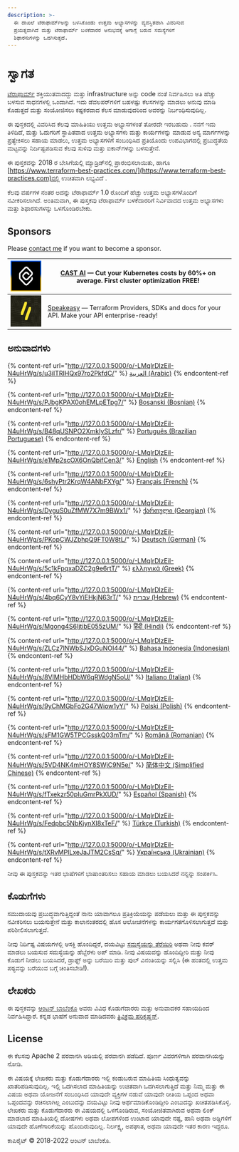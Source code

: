 ```yaml
---
description: >-
  ಈ ದಾಖಲೆ ಟೆರಾಫಾರ್ಮ್ಅನ್ನು ಬಳಸಿಕೊಂಡು ಉತ್ತಮ ಅಭ್ಯಾಸಗಳನ್ನು ವ್ಯವಸ್ಥಿತವಾಗಿ ವಿವರಿಸುವ
  ಪ್ರಯತ್ನವಾಗಿದೆ ಮತ್ತು ಟೆರಾಫಾರ್ಮ್ ಬಳಕೆದಾರರ ಅನುಭವಕ್ಕೆ ಆಗಾಗ್ಗೆ ಬರುವ ಸಮಸ್ಯೆಗಳಿಗೆ
  ಶಿಫಾರಸುಗಳನ್ನು ಒದಗಿಸುತ್ತದೆ.
---
```


# ಸ್ವಾಗತ

[ಟೆರಾಫಾರ್ಮ್](https://www.terraform.io/) ಶಕ್ತಿಯುತವಾದದ್ದು ಮತ್ತು infrastructure ಅನ್ನು code ನಂತೆ ನಿರ್ವಹಿಸಲು ಅತಿ ಹೆಚ್ಚು ಬಳಸುವ ಸಾಧನಗಳಲ್ಲಿ ಒಂದಾಗಿದೆ. ಇದು ಡೆವಲಪರ್‌ಗಳಿಗೆ ಬಹಳಷ್ಟು ಕೆಲಸಗಳನ್ನು ಮಾಡಲು ಅನುವು ಮಾಡಿ ಕೊಡುತ್ತದೆ ಮತ್ತು ಸಂಯೋಜಿಸಲು ಕಷ್ಟಕರವಾದ ಕೆಲಸ ಮಾಡುವುದರಿಂದ ಅವರನ್ನು ನಿರ್ಬಂಧಿಸುವುದಿಲ್ಲ.

ಈ ಪುಸ್ತಕದಲ್ಲಿ ವಿವರಿಸಿದ ಕೆಲವು ಮಾಹಿತಿಯು ಉತ್ತಮ ಅಭ್ಯಾಸಗಳಂತೆ ತೋರದೇ ಇರಬಹುದು . ನನಗೆ ಇದು ತಿಳಿದಿದೆ, ಮತ್ತು ಓದುಗರಿಗೆ ಸ್ಥಾಪಿತವಾದ ಉತ್ತಮ ಅಭ್ಯಾಸಗಳು ಮತ್ತು ಕಾರ್ಯಗಳನ್ನು ಮಾಡುವ ಅನ್ಯ ಮಾರ್ಗಗಳನ್ನು ಪ್ರತ್ಯೇಕಿಸಲು ಸಹಾಯ ಮಾಡಲು, ಉತ್ತಮ ಅಭ್ಯಾಸಗಳಿಗೆ ಸಂಬಂಧಿಸಿದ ಪ್ರತಿಯೊಂದು ಉಪವಿಭಾಗದಲ್ಲಿ ಪ್ರಬುದ್ಧತೆಯ ಮಟ್ಟವನ್ನು ನಿರ್ದಿಷ್ಟಪಡಿಸುವ ಕೆಲವು ಸುಳಿವು ಮತ್ತು ಐಕಾನ್‌ಗಳನ್ನು ಬಳಸುತ್ತೇನೆ.

ಈ ಪುಸ್ತಕವನ್ನು 2018 ರ ಬೇಸಿಗೆಯಲ್ಲಿ ಮ್ಯಾಡ್ರಿಡ್‌ನಲ್ಲಿ ಪ್ರಾರಂಭಿಸಲಾಯಿತು, ಹಾಗೂ [https://www.terraform-best-practices.com/](https://www.terraform-best-practices.com)ನಲ್ಲಿ ಉಚಿತವಾಗಿ ಲಭ್ಯವಿದೆ .

ಕೆಲವು ವರ್ಷಗಳ ನಂತರ ಅದನ್ನು ಟೆರಾಫಾರ್ಮ್ 1.0 ರೊಂದಿಗೆ ಹೆಚ್ಚು ಉತ್ತಮ ಅಭ್ಯಾಸಗಳೊಂದಿಗೆ ನವೀಕರಿಸಲಾಗಿದೆ. ಅಂತಿಮವಾಗಿ, ಈ ಪುಸ್ತಕವು ಟೆರಾಫಾರ್ಮ್ ಬಳಕೆದಾರರಿಗೆ ನಿರ್ವಿವಾದದ ಉತ್ತಮ ಅಭ್ಯಾಸಗಳು ಮತ್ತು ಶಿಫಾರಸುಗಳನ್ನು ಒಳಗೊಂಡಿರಬೇಕು.

## Sponsors

Please [contact me](https://github.com/antonbabenko/terraform-aws-devops#social-links) if you want to become a sponsor.

| [![](.gitbook/assets/cast-logo.png)](https://cast.ai/antonbabenko)                                                             | [CAST AI](https://cast.ai/antonbabenko) — Cut your Kubernetes costs by 60%+ on average. First cluster optimization FREE!                                                            |
| ------------------------------------------------------------------------------------------------------------------------------ | ----------------------------------------------------------------------------------------------------------------------------------------------------------------------------------- |
| [![](.gitbook/assets/speakeasy-logo.png)](https://speakeasyapi.dev?utm_source=tf_best_practices&utm_medium=github+sponsorship) | [Speakeasy](https://speakeasyapi.dev?utm_source=tf_best_practices&utm_medium=github+sponsorship) — Terraform Providers, SDKs and docs for your API. Make your API enterprise-ready! |

## ಅನುವಾದಗಳು

{% content-ref url="http://127.0.0.1:5000/o/-LMqIrDlzEiI-N4uHrWg/s/u3iITRIHQx97ro2PkfdC/" %}
[العربية (Arabic)](http://127.0.0.1:5000/o/-LMqIrDlzEiI-N4uHrWg/s/u3iITRIHQx97ro2PkfdC/)
{% endcontent-ref %}

{% content-ref url="http://127.0.0.1:5000/o/-LMqIrDlzEiI-N4uHrWg/s/PJbgKPAX0ohEMLpETpg7/" %}
[Bosanski (Bosnian)](http://127.0.0.1:5000/o/-LMqIrDlzEiI-N4uHrWg/s/PJbgKPAX0ohEMLpETpg7/)
{% endcontent-ref %}

{% content-ref url="http://127.0.0.1:5000/o/-LMqIrDlzEiI-N4uHrWg/s/B48qUSNPO2XmkIySLzfr/" %}
[Português (Brazilian Portuguese)](http://127.0.0.1:5000/o/-LMqIrDlzEiI-N4uHrWg/s/B48qUSNPO2XmkIySLzfr/)
{% endcontent-ref %}

{% content-ref url="http://127.0.0.1:5000/o/-LMqIrDlzEiI-N4uHrWg/s/e1Mp2scOX6OnQbifCen3/" %}
[English](http://127.0.0.1:5000/o/-LMqIrDlzEiI-N4uHrWg/s/e1Mp2scOX6OnQbifCen3/)
{% endcontent-ref %}

{% content-ref url="http://127.0.0.1:5000/o/-LMqIrDlzEiI-N4uHrWg/s/6shyPtr2KrqW4ANbFXYg/" %}
[Français (French)](http://127.0.0.1:5000/o/-LMqIrDlzEiI-N4uHrWg/s/6shyPtr2KrqW4ANbFXYg/)
{% endcontent-ref %}

{% content-ref url="http://127.0.0.1:5000/o/-LMqIrDlzEiI-N4uHrWg/s/DyguS0uZfMW7X7m9BWx1/" %}
[ქართული (Georgian)](http://127.0.0.1:5000/o/-LMqIrDlzEiI-N4uHrWg/s/DyguS0uZfMW7X7m9BWx1/)
{% endcontent-ref %}

{% content-ref url="http://127.0.0.1:5000/o/-LMqIrDlzEiI-N4uHrWg/s/PKopCWJZbhpQ9FT0W8tL/" %}
[Deutsch (German)](http://127.0.0.1:5000/o/-LMqIrDlzEiI-N4uHrWg/s/PKopCWJZbhpQ9FT0W8tL/)
{% endcontent-ref %}

{% content-ref url="http://127.0.0.1:5000/o/-LMqIrDlzEiI-N4uHrWg/s/5c1kFpqxaDZC2g9e6rtT/" %}
[ελληνικά (Greek)](http://127.0.0.1:5000/o/-LMqIrDlzEiI-N4uHrWg/s/5c1kFpqxaDZC2g9e6rtT/)
{% endcontent-ref %}

{% content-ref url="http://127.0.0.1:5000/o/-LMqIrDlzEiI-N4uHrWg/s/4bq6CyY8vYiEHkjN63rT/" %}
[עברית (Hebrew)](http://127.0.0.1:5000/o/-LMqIrDlzEiI-N4uHrWg/s/4bq6CyY8vYiEHkjN63rT/)
{% endcontent-ref %}

{% content-ref url="http://127.0.0.1:5000/o/-LMqIrDlzEiI-N4uHrWg/s/Mgong4S6IjtibE055zUM/" %}
[हिंदी (Hindi)](http://127.0.0.1:5000/o/-LMqIrDlzEiI-N4uHrWg/s/Mgong4S6IjtibE055zUM/)
{% endcontent-ref %}

{% content-ref url="http://127.0.0.1:5000/o/-LMqIrDlzEiI-N4uHrWg/s/ZLCz7lNWbSJxDGuNOI44/" %}
[Bahasa Indonesia (Indonesian)](http://127.0.0.1:5000/o/-LMqIrDlzEiI-N4uHrWg/s/ZLCz7lNWbSJxDGuNOI44/)
{% endcontent-ref %}

{% content-ref url="http://127.0.0.1:5000/o/-LMqIrDlzEiI-N4uHrWg/s/8VlMHbHDbW6qRWdgN5oU/" %}
[Italiano (Italian)](http://127.0.0.1:5000/o/-LMqIrDlzEiI-N4uHrWg/s/8VlMHbHDbW6qRWdgN5oU/)
{% endcontent-ref %}

{% content-ref url="http://127.0.0.1:5000/o/-LMqIrDlzEiI-N4uHrWg/s/9yChMGbFo2G47Wiow1yY/" %}
[Polski (Polish)](http://127.0.0.1:5000/o/-LMqIrDlzEiI-N4uHrWg/s/9yChMGbFo2G47Wiow1yY/)
{% endcontent-ref %}

{% content-ref url="http://127.0.0.1:5000/o/-LMqIrDlzEiI-N4uHrWg/s/sFM1GW5TPCGsskQ03mTm/" %}
[Română (Romanian)](http://127.0.0.1:5000/o/-LMqIrDlzEiI-N4uHrWg/s/sFM1GW5TPCGsskQ03mTm/)
{% endcontent-ref %}

{% content-ref url="http://127.0.0.1:5000/o/-LMqIrDlzEiI-N4uHrWg/s/5VD4NK4mHOY8SWjC9N5e/" %}
[简体中文 (Simplified Chinese)](http://127.0.0.1:5000/o/-LMqIrDlzEiI-N4uHrWg/s/5VD4NK4mHOY8SWjC9N5e/)
{% endcontent-ref %}

{% content-ref url="http://127.0.0.1:5000/o/-LMqIrDlzEiI-N4uHrWg/s/fTxekzr50pIuGmrPkXUD/" %}
[Español (Spanish)](http://127.0.0.1:5000/o/-LMqIrDlzEiI-N4uHrWg/s/fTxekzr50pIuGmrPkXUD/)
{% endcontent-ref %}

{% content-ref url="http://127.0.0.1:5000/o/-LMqIrDlzEiI-N4uHrWg/s/Fedpbc5NbKjynXI8xTeF/" %}
[Türkçe (Turkish)](http://127.0.0.1:5000/o/-LMqIrDlzEiI-N4uHrWg/s/Fedpbc5NbKjynXI8xTeF/)
{% endcontent-ref %}

{% content-ref url="http://127.0.0.1:5000/o/-LMqIrDlzEiI-N4uHrWg/s/tXRvMPILxeJaJTM2CsSq/" %}
[Українська (Ukrainian)](http://127.0.0.1:5000/o/-LMqIrDlzEiI-N4uHrWg/s/tXRvMPILxeJaJTM2CsSq/)
{% endcontent-ref %}

ನೀವು ಈ ಪುಸ್ತಕವನ್ನು ಇತರ ಭಾಷೆಗಳಿಗೆ ಭಾಷಾಂತರಿಸಲು ಸಹಾಯ ಮಾಡಲು ಬಯಸಿದರೆ ನನ್ನನ್ನು ಸಂಪರ್ಕಿಸಿ.

## ಕೊಡುಗೆಗಳು

ಸಮುದಾಯವು ಪ್ರಬುದ್ಧವಾಗುತ್ತಿದ್ದಂತೆ ನಾನು ಯಾವಾಗಲೂ ಪ್ರತಿಕ್ರಿಯೆಯನ್ನು ಪಡೆಯಲು ಮತ್ತು ಈ ಪುಸ್ತಕವನ್ನು ನವೀಕರಿಸಲು ಬಯಸುತ್ತೇನೆ ಮತ್ತು ಕಾಲಾನಂತರದಲ್ಲಿ ಹೊಸ ಆಲೋಚನೆಗಳನ್ನು ಕಾರ್ಯಗತಗೊಳಿಸಲಾಗುತ್ತದೆ ಮತ್ತು ಪರಿಶೀಲಿಸಲಾಗುತ್ತದೆ.

ನೀವು ನಿರ್ದಿಷ್ಟ ವಿಷಯಗಳಲ್ಲಿ ಆಸಕ್ತಿ ಹೊಂದಿದ್ದರೆ, ದಯವಿಟ್ಟು [ಸಮಸ್ಯೆಯನ್ನು ತೆರೆಯಿರಿ](https://github.com/antonbabenko/terraform-best-practices/issues) ಅಥವಾ ನೀವು ಕವರ್ ಮಾಡಲು ಬಯಸುವ ಸಮಸ್ಯೆಯನ್ನು ಹೆಬ್ಬೆರಳು ಅಪ್ ಮಾಡಿ. ನೀವು ವಿಷಯವನ್ನು ಹೊಂದಿದ್ದೀರಿ ಮತ್ತು ನೀವು ಕೊಡುಗೆ ನೀಡಲು ಬಯಸಿದರೆ, ಡ್ರಾಫ್ಟ್ ಅನ್ನು ಬರೆಯಿರಿ ಮತ್ತು ಪುಲ್ ವಿನಂತಿಯನ್ನು ಸಲ್ಲಿಸಿ (ಈ ಹಂತದಲ್ಲಿ ಉತ್ತಮ ಪಠ್ಯವನ್ನು ಬರೆಯುವ ಬಗ್ಗೆ ಚಿಂತಿಸಬೇಡಿ!).

## ಲೇಖಕರು

ಈ ಪುಸ್ತಕವನ್ನು [ಆಂಟನ್ ಬಾಬೆಂಕೊ](https://github.com/antonbabenko) ಅವರು ವಿವಿಧ ಕೊಡುಗೆದಾರರು ಮತ್ತು ಅನುವಾದಕರ ಸಹಾಯದಿಂದ ನಿರ್ವಹಿಸಿದ್ದಾರೆ. ಕನ್ನಡ ಭಾಷೆಗೆ ಅನುವಾದ ಮಾಡಿದವರು [ತ್ರಿವಿಕ್ರಮ ಹರಿಕೃಷ್ಣನ್](https://www.linkedin.com/in/trivih).

## License

ಈ ಕೆಲಸವು Apache 2 ಪರವಾನಗಿ ಅಡಿಯಲ್ಲಿ ಪರವಾನಗಿ ಪಡೆದಿದೆ. ಪೂರ್ಣ ವಿವರಗಳಿಗಾಗಿ ಪರವಾನಗಿಯನ್ನು ನೋಡಿ.

ಈ ವಿಷಯಕ್ಕೆ ಲೇಖಕರು ಮತ್ತು ಕೊಡುಗೆದಾರರು ಇಲ್ಲಿ ಕಂಡುಬರುವ ಮಾಹಿತಿಯ ಸಿಂಧುತ್ವವನ್ನು ಖಾತರಿಪಡಿಸುವುದಿಲ್ಲ. ಇಲ್ಲಿ ಒದಗಿಸಲಾದ ಮಾಹಿತಿಯನ್ನು ಉಚಿತವಾಗಿ ಒದಗಿಸಲಾಗುತ್ತಿದೆ ಮತ್ತು ನಿಮ್ಮ ಮತ್ತು ಈ ವಿಷಯ ಅಥವಾ ಯೋಜನೆಗೆ ಸಂಬಂಧಿಸಿದ ಯಾವುದೇ ವ್ಯಕ್ತಿಗಳ ನಡುವೆ ಯಾವುದೇ ರೀತಿಯ ಒಪ್ಪಂದ ಅಥವಾ ಒಪ್ಪಂದವನ್ನು ರಚಿಸಲಾಗಿಲ್ಲ ಎಂಬುದನ್ನು ದಯವಿಟ್ಟು ನೀವು ಅರ್ಥಮಾಡಿಕೊಂಡಿದ್ದೀರಿ ಎಂಬುದನ್ನು ಖಚಿತಪಡಿಸಿಕೊಳ್ಳಿ. ಲೇಖಕರು ಮತ್ತು ಕೊಡುಗೆದಾರರು ಈ ವಿಷಯದಲ್ಲಿ ಒಳಗೊಂಡಿರುವ, ಸಂಯೋಜಿತವಾಗಿರುವ ಅಥವಾ ಲಿಂಕ್ ಮಾಡಲಾದ ಮಾಹಿತಿಯಲ್ಲಿ ದೋಷಗಳು ಅಥವಾ ಲೋಪಗಳಿಂದ ಉಂಟಾದ ಯಾವುದೇ ನಷ್ಟ, ಹಾನಿ ಅಥವಾ ಅಡ್ಡಿಗಳಿಗೆ ಯಾವುದೇ ಹೊಣೆಗಾರಿಕೆಯನ್ನು ಹೊಂದಿರುವುದಿಲ್ಲ. ನಿರ್ಲಕ್ಷ್ಯ, ಅಪಘಾತ, ಅಥವಾ ಯಾವುದೇ ಇತರ ಕಾರಣ ಇದ್ದರೂ.

ಕಾಪಿರೈಟ್ © 2018-2022 ಆಂಟನ್ ಬಾಬೆಂಕೊ.
